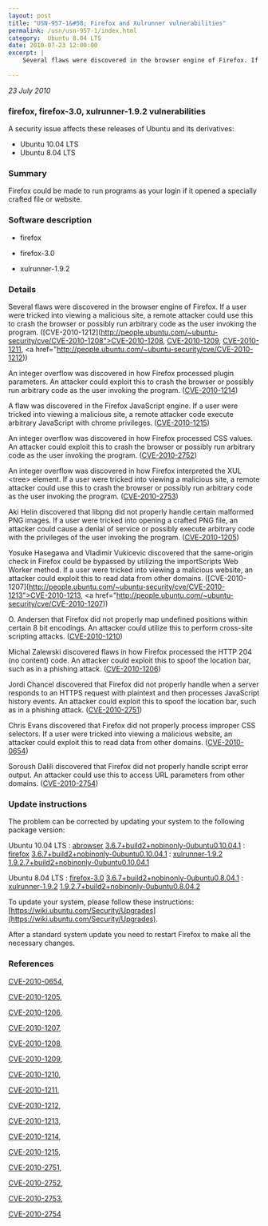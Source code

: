 ```yaml
---
layout: post
title: "USN-957-1&#58; Firefox and Xulrunner vulnerabilities"
permalink: /usn/usn-957-1/index.html
category:  Ubuntu 8.04 LTS
date: 2010-07-23 12:00:00
excerpt: |
    Several flaws were discovered in the browser engine of Firefox. If a user were tricked into viewing a malicious site, a remote attacker could use this to crash the browser or possibly run arbitrary code as the user invoking the program. ([CVE-2010-1212](http://people.ubuntu.com/~ubuntu-security/cve/CVE-2010-1208">CVE-2010-1208</a>, <a href="http://people.ubuntu.com/~ubuntu-security/cve/CVE-2010-1209">CVE-2010-1209</a>, <a href="http://people.ubuntu.com/~ubuntu-security/cve/CVE-2010-1211">CVE-2010-1211</a>, <a href="http://people.ubuntu.com/~ubuntu-security/cve/CVE-2010-1212))
    
--- 
```

 
 

*23 July 2010*

### firefox, firefox-3.0, xulrunner-1.9.2 vulnerabilities

A security issue affects these releases of Ubuntu and its derivatives:

* Ubuntu 10.04 LTS
* Ubuntu 8.04 LTS

### Summary

Firefox could be made to run programs as your login if it opened a specially crafted file or website.

### Software description

* firefox 

* firefox-3.0 

* xulrunner-1.9.2 

### Details

Several flaws were discovered in the browser engine of Firefox. If a user were tricked into viewing a malicious site, a remote attacker could use this to crash the browser or possibly run arbitrary code as the user invoking the program. ([CVE-2010-1212](http://people.ubuntu.com/~ubuntu-security/cve/CVE-2010-1208">CVE-2010-1208</a>, <a href="http://people.ubuntu.com/~ubuntu-security/cve/CVE-2010-1209">CVE-2010-1209</a>, <a href="http://people.ubuntu.com/~ubuntu-security/cve/CVE-2010-1211">CVE-2010-1211</a>, <a href="http://people.ubuntu.com/~ubuntu-security/cve/CVE-2010-1212))

An integer overflow was discovered in how Firefox processed plugin parameters. An attacker could exploit this to crash the browser or possibly run arbitrary code as the user invoking the program. ([CVE-2010-1214](http://people.ubuntu.com/~ubuntu-security/cve/CVE-2010-1214))

A flaw was discovered in the Firefox JavaScript engine. If a user were tricked into viewing a malicious site, a remote attacker code execute arbitrary JavaScript with chrome privileges. ([CVE-2010-1215](http://people.ubuntu.com/~ubuntu-security/cve/CVE-2010-1215))

An integer overflow was discovered in how Firefox processed CSS values. An attacker could exploit this to crash the browser or possibly run arbitrary code as the user invoking the program. ([CVE-2010-2752](http://people.ubuntu.com/~ubuntu-security/cve/CVE-2010-2752))

An integer overflow was discovered in how Firefox interpreted the XUL &lt;tree&gt; element. If a user were tricked into viewing a malicious site, a remote attacker could use this to crash the browser or possibly run arbitrary code as the user invoking the program. ([CVE-2010-2753](http://people.ubuntu.com/~ubuntu-security/cve/CVE-2010-2753))

Aki Helin discovered that libpng did not properly handle certain malformed PNG images. If a user were tricked into opening a crafted PNG file, an attacker could cause a denial of service or possibly execute arbitrary code with the privileges of the user invoking the program. ([CVE-2010-1205](http://people.ubuntu.com/~ubuntu-security/cve/CVE-2010-1205))

Yosuke Hasegawa and Vladimir Vukicevic discovered that the same-origin check in Firefox could be bypassed by utilizing the importScripts Web Worker method. If a user were tricked into viewing a malicious website, an attacker could exploit this to read data from other domains. ([CVE-2010-1207](http://people.ubuntu.com/~ubuntu-security/cve/CVE-2010-1213">CVE-2010-1213</a>, <a href="http://people.ubuntu.com/~ubuntu-security/cve/CVE-2010-1207))

O. Andersen that Firefox did not properly map undefined positions within certain 8 bit encodings. An attacker could utilize this to perform cross-site scripting attacks. ([CVE-2010-1210](http://people.ubuntu.com/~ubuntu-security/cve/CVE-2010-1210))

Michal Zalewski discovered flaws in how Firefox processed the HTTP 204 (no content) code. An attacker could exploit this to spoof the location bar, such as in a phishing attack. ([CVE-2010-1206](http://people.ubuntu.com/~ubuntu-security/cve/CVE-2010-1206))

Jordi Chancel discovered that Firefox did not properly handle when a server responds to an HTTPS request with plaintext and then processes JavaScript history events. An attacker could exploit this to spoof the location bar, such as in a phishing attack. ([CVE-2010-2751](http://people.ubuntu.com/~ubuntu-security/cve/CVE-2010-2751))

Chris Evans discovered that Firefox did not properly process improper CSS selectors. If a user were tricked into viewing a malicious website, an attacker could exploit this to read data from other domains. ([CVE-2010-0654](http://people.ubuntu.com/~ubuntu-security/cve/CVE-2010-0654))

Soroush Dalili discovered that Firefox did not properly handle script error output. An attacker could use this to access URL parameters from other domains. ([CVE-2010-2754](http://people.ubuntu.com/~ubuntu-security/cve/CVE-2010-2754)) 

### Update instructions

The problem can be corrected by updating your system to the following package version:

Ubuntu 10.04 LTS
 : [abrowser](https://launchpad.net/ubuntu/+source/firefox) <span> [3.6.7+build2+nobinonly-0ubuntu0.10.04.1](https://launchpad.net/ubuntu/+source/firefox/3.6.7+build2+nobinonly-0ubuntu0.10.04.1) </span> 
 : [firefox](https://launchpad.net/ubuntu/+source/firefox) <span> [3.6.7+build2+nobinonly-0ubuntu0.10.04.1](https://launchpad.net/ubuntu/+source/firefox/3.6.7+build2+nobinonly-0ubuntu0.10.04.1) </span> 
 : [xulrunner-1.9.2](https://launchpad.net/ubuntu/+source/xulrunner-1.9.2) <span> [1.9.2.7+build2+nobinonly-0ubuntu0.10.04.1](https://launchpad.net/ubuntu/+source/xulrunner-1.9.2/1.9.2.7+build2+nobinonly-0ubuntu0.10.04.1) </span> 

Ubuntu 8.04 LTS
 : [firefox-3.0](https://launchpad.net/ubuntu/+source/firefox-3.0) <span> [3.6.7+build2+nobinonly-0ubuntu0.8.04.1](https://launchpad.net/ubuntu/+source/firefox-3.0/3.6.7+build2+nobinonly-0ubuntu0.8.04.1) </span> 
 : [xulrunner-1.9.2](https://launchpad.net/ubuntu/+source/xulrunner-1.9.2) <span> [1.9.2.7+build2+nobinonly-0ubuntu0.8.04.2](https://launchpad.net/ubuntu/+source/xulrunner-1.9.2/1.9.2.7+build2+nobinonly-0ubuntu0.8.04.2) </span> 

To update your system, please follow these instructions: [https://wiki.ubuntu.com/Security/Upgrades](https://wiki.ubuntu.com/Security/Upgrades).

After a standard system update you need to restart Firefox to make all the necessary changes. 

### References

 
 [CVE-2010-0654](http://people.ubuntu.com/~ubuntu-security/cve/CVE-2010-0654), 

 [CVE-2010-1205](http://people.ubuntu.com/~ubuntu-security/cve/CVE-2010-1205), 

 [CVE-2010-1206](http://people.ubuntu.com/~ubuntu-security/cve/CVE-2010-1206), 

 [CVE-2010-1207](http://people.ubuntu.com/~ubuntu-security/cve/CVE-2010-1207), 

 [CVE-2010-1208](http://people.ubuntu.com/~ubuntu-security/cve/CVE-2010-1208), 

 [CVE-2010-1209](http://people.ubuntu.com/~ubuntu-security/cve/CVE-2010-1209), 

 [CVE-2010-1210](http://people.ubuntu.com/~ubuntu-security/cve/CVE-2010-1210), 

 [CVE-2010-1211](http://people.ubuntu.com/~ubuntu-security/cve/CVE-2010-1211), 

 [CVE-2010-1212](http://people.ubuntu.com/~ubuntu-security/cve/CVE-2010-1212), 

 [CVE-2010-1213](http://people.ubuntu.com/~ubuntu-security/cve/CVE-2010-1213), 

 [CVE-2010-1214](http://people.ubuntu.com/~ubuntu-security/cve/CVE-2010-1214), 

 [CVE-2010-1215](http://people.ubuntu.com/~ubuntu-security/cve/CVE-2010-1215), 

 [CVE-2010-2751](http://people.ubuntu.com/~ubuntu-security/cve/CVE-2010-2751), 

 [CVE-2010-2752](http://people.ubuntu.com/~ubuntu-security/cve/CVE-2010-2752), 

 [CVE-2010-2753](http://people.ubuntu.com/~ubuntu-security/cve/CVE-2010-2753), 

 [CVE-2010-2754](http://people.ubuntu.com/~ubuntu-security/cve/CVE-2010-2754)
 

